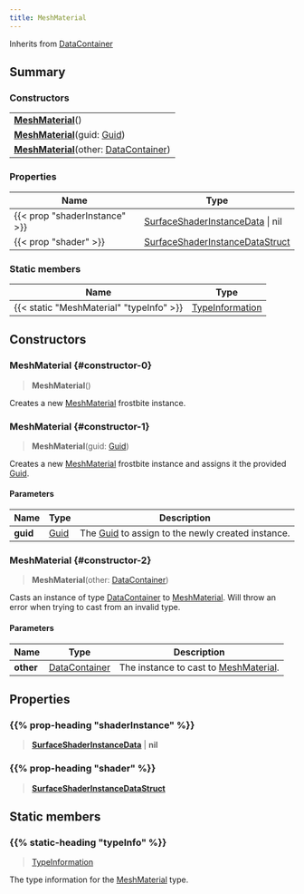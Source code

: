 ```yaml
---
title: MeshMaterial
---
```


Inherits from 
[DataContainer](/vext/ref/shared/class/datacontainer)

## Summary
### Constructors
| |
| ----------- |
| **[MeshMaterial](#constructor-0)**() |
| **[MeshMaterial](#constructor-1)**(guid: [Guid](/vext/ref/shared/class/guid)) |
| **[MeshMaterial](#constructor-2)**(other: [DataContainer](/vext/ref/shared/class/datacontainer)) |

### Properties
| Name | Type |
| ---- | ---- |
| {{< prop "shaderInstance" >}} | [SurfaceShaderInstanceData](/vext/ref/fb/surfaceshaderinstancedata) \| nil |
| {{< prop "shader" >}} | [SurfaceShaderInstanceDataStruct](/vext/ref/fb/surfaceshaderinstancedatastruct) |

### Static members
| Name | Type |
| ---- | ---- |
| {{< static "MeshMaterial" "typeInfo" >}} | [TypeInformation](/vext/ref/shared/class/typeinformation) |

## Constructors
### MeshMaterial {#constructor-0}
> **MeshMaterial**()

Creates a new [MeshMaterial](/vext/ref/fb/meshmaterial) frostbite instance.

### MeshMaterial {#constructor-1}
> **MeshMaterial**(guid: [Guid](/vext/ref/shared/class/guid))

Creates a new [MeshMaterial](/vext/ref/fb/meshmaterial) frostbite instance and assigns it the provided [Guid](/vext/ref/shared/class/guid).

#### Parameters
| Name | Type | Description |
| ---- | ---- | ----------- |
| **guid** | [Guid](/vext/ref/shared/class/guid) | The [Guid](/vext/ref/shared/class/guid) to assign to the newly created instance. |

### MeshMaterial {#constructor-2}
> **MeshMaterial**(other: [DataContainer](/vext/ref/shared/class/datacontainer))

Casts an instance of type [DataContainer](/vext/ref/shared/class/datacontainer) to [MeshMaterial](/vext/ref/fb/meshmaterial). Will throw an error when trying to cast from an invalid type.

#### Parameters
| Name | Type | Description |
| ---- | ---- | ----------- |
| **other** | [DataContainer](/vext/ref/shared/class/datacontainer) | The instance to cast to [MeshMaterial](/vext/ref/fb/meshmaterial). |

## Properties
### {{% prop-heading "shaderInstance" %}}
> **[SurfaceShaderInstanceData](/vext/ref/fb/surfaceshaderinstancedata)** | **nil**

### {{% prop-heading "shader" %}}
> **[SurfaceShaderInstanceDataStruct](/vext/ref/fb/surfaceshaderinstancedatastruct)**

## Static members
### {{% static-heading "typeInfo" %}}
> [TypeInformation](/vext/ref/shared/class/typeinformation)

The type information for the [MeshMaterial](/vext/ref/fb/meshmaterial) type.

